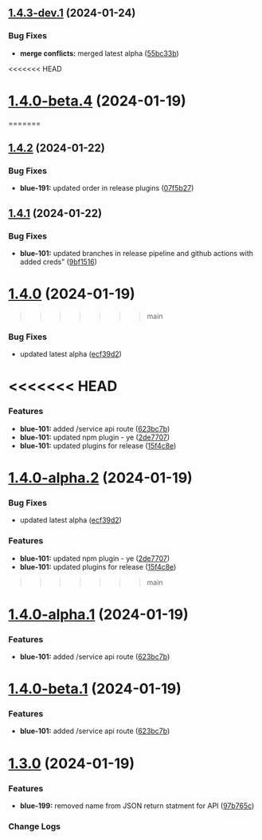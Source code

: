 ## [1.4.3-dev.1](https://github.com/ServerGalaxy/origins/compare/v1.4.2...v1.4.3-dev.1) (2024-01-24)


### Bug Fixes

* **merge conflicts:** merged latest alpha ([55bc33b](https://github.com/ServerGalaxy/origins/commit/55bc33b6071abb6eaf604705342509db43fd248f))

<<<<<<< HEAD
# [1.4.0-beta.4](https://github.com/ServerGalaxy/origins/compare/v1.4.0-beta.3...v1.4.0-beta.4) (2024-01-19)
=======
## [1.4.2](https://github.com/ServerGalaxy/origins/compare/v1.4.1...v1.4.2) (2024-01-22)


### Bug Fixes

* **blue-191:** updated order in release plugins ([07f5b27](https://github.com/ServerGalaxy/origins/commit/07f5b27e04e9b01eb5ad0bf5b75581c9e7d63b8a))

## [1.4.1](https://github.com/ServerGalaxy/origins/compare/v1.4.0...v1.4.1) (2024-01-22)


### Bug Fixes

* **blue-101:** updated branches in release pipeline and github actions with added creds" ([9bf1516](https://github.com/ServerGalaxy/origins/commit/9bf1516f46566ffbd0688e528b1e7b876914b560))

# [1.4.0](https://github.com/ServerGalaxy/origins/compare/v1.3.0...v1.4.0) (2024-01-19)
>>>>>>> main


### Bug Fixes

* updated latest alpha ([ecf39d2](https://github.com/ServerGalaxy/origins/commit/ecf39d25c89bb7a4b43e0eb3cb3f372dc2843e2e))

<<<<<<< HEAD
=======

### Features

* **blue-101:** added /service api route ([623bc7b](https://github.com/ServerGalaxy/origins/commit/623bc7b309f53f43587608bcee57505ae4e99d06))
* **blue-101:** updated npm plugin - ye ([2de7707](https://github.com/ServerGalaxy/origins/commit/2de7707b08534a2763cea2580034a4cef8384fd3))
* **blue-101:** updated plugins for release ([15f4c8e](https://github.com/ServerGalaxy/origins/commit/15f4c8e59f011cd2007745091fec27fa706b4d9d))

# [1.4.0-alpha.2](https://github.com/ServerGalaxy/origins/compare/v1.4.0-alpha.1...v1.4.0-alpha.2) (2024-01-19)


### Bug Fixes

* updated latest alpha ([ecf39d2](https://github.com/ServerGalaxy/origins/commit/ecf39d25c89bb7a4b43e0eb3cb3f372dc2843e2e))


### Features

* **blue-101:** updated npm plugin - ye ([2de7707](https://github.com/ServerGalaxy/origins/commit/2de7707b08534a2763cea2580034a4cef8384fd3))
* **blue-101:** updated plugins for release ([15f4c8e](https://github.com/ServerGalaxy/origins/commit/15f4c8e59f011cd2007745091fec27fa706b4d9d))

>>>>>>> main
# [1.4.0-alpha.1](https://github.com/ServerGalaxy/origins/compare/v1.3.0...v1.4.0-alpha.1) (2024-01-19)

### Features

- **blue-101:** added /service api route ([623bc7b](https://github.com/ServerGalaxy/origins/commit/623bc7b309f53f43587608bcee57505ae4e99d06))

# [1.4.0-beta.1](https://github.com/ServerGalaxy/origins/compare/v1.3.0...v1.4.0-beta.1) (2024-01-19)

### Features

- **blue-101:** added /service api route ([623bc7b](https://github.com/ServerGalaxy/origins/commit/623bc7b309f53f43587608bcee57505ae4e99d06))

# [1.3.0](https://github.com/ServerGalaxy/origins/compare/v1.2.1...v1.3.0) (2024-01-19)

### Features

- **blue-199:** removed name from JSON return statment for API ([97b765c](https://github.com/ServerGalaxy/origins/commit/97b765cf3e454dfcc274c76cfd0fd84b96242383))

### Change Logs
